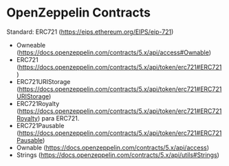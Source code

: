 # OpenZeppelin Contracts

Standard: ERC721 (https://eips.ethereum.org/EIPS/eip-721)

- Owneable (https://docs.openzeppelin.com/contracts/5.x/api/access#Ownable)
- ERC721 (https://docs.openzeppelin.com/contracts/5.x/api/token/erc721#ERC721)
- ERC721URIStorage (https://docs.openzeppelin.com/contracts/5.x/api/token/erc721#ERC721URIStorage)
- ERC721Royalty (https://docs.openzeppelin.com/contracts/5.x/api/token/erc721#ERC721Royalty) para ERC721.
- ERC721Pausable (https://docs.openzeppelin.com/contracts/5.x/api/token/erc721#ERC721Pausable)
- Ownable (https://docs.openzeppelin.com/contracts/5.x/api/access)
- Strings (https://docs.openzeppelin.com/contracts/5.x/api/utils#Strings)
